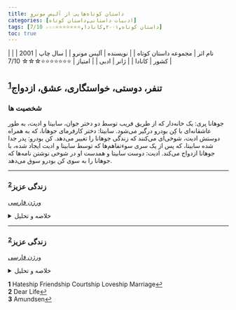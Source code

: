 ```yaml
---
title: داستان‌ کوتاه‌هایی از آلیس مونرو
categories: [ادبیات داستانی,داستان کوتاه]
tags: [داستان کوتاه,۲۰۰۱,کانادا,⭐⭐⭐⭐⭐⭐⭐☆☆☆ 7/10]
toc: true
---
```


| نام اثر | مجموعه داستان‌ کوتاه‌ |
| نویسنده | آلیس مونرو |
| سال چاپ | 2001 |
| کشور | کانادا |
| ژانر | ادبی |
| امتیاز | ⭐⭐⭐⭐⭐⭐⭐☆☆☆ 7/10 |


## تنفر، دوستی، خواستگاری، عشق، ازدواج<sup id="a1">[1](#f1)</sup>
### شخصیت ها
جوهانا پری: یک خانه‌دار که از طریق فریب توسط دو دختر جوان، سابیتا و ادیت، به طور عاشقانه‌ای با کِن بودرو درگیر می‌شود.
سابیتا: دختر کارفرمای جوهانا، که به همراه دوستش ادیت، شوخی‌ای می‌کنند که زندگی جوهانا را تغییر می‌دهد.
کن بودرو: پدر جدا شده سابیتا، که پس از یک سری سوءتفاهم‌ها که توسط سابیتا و ادیت ایجاد شده، با جوهانا ازدواج می‌کند.
ادیت: دوست سابیتا و همدست او در شوخی نوشتن نامه‌ها که جوهانا را به سوی کن بودرو سوق می‌دهد.


---


### زندگی عزیز<sup id="a2">[2](#f2)</sup>

[ورژن فارسی](https://www.youtube.com/watch?v=GyPja7ndJCQ)

<details>
  <summary>خلاصه و تحلیل</summary>

در آغاز داستان، او در دهه ۱۹۳۰ در نواحی روستایی انتاریو بزرگ می‌شود. والدینش به کار پرورش حیوانات خزدار مانند مینک‌ها و فروش پوست آن‌ها مشغولند. به دلیل موقعیت مکانی مزرعه خانوادگی‌شان، راوی مجبور است به مدرسه‌ای روستایی برود، که از آن خوشش نمی‌آید. پدرش یک انبار قدیمی در شهر می‌خرد تا مالیات‌دهنده‌ی رسمی شود و دخترش بتواند به مدرسه‌ی شهر برود.

در مدرسه‌ی جدید، او با یکی از همکلاسی‌هایش دوست می‌شود، اما مادر راوی به او اجازه نمی‌دهد با این دختر وقت بگذراند. گفته می‌شود مادر دوستش زنی فاحشه بوده که بر اثر بیماری مقاربتی درگذشته است. راوی در دل نسبت به مادرش کینه‌ای پنهان احساس می‌کند چون او را از دوستی با آن دختر محروم کرده است.

راوی تمرکز خود را بر درس و مدرسه می‌گذارد. با وجود اینکه اکثر دختران آن زمان و مکان دبیرستان را تمام نمی‌کردند، راوی سخت تلاش می‌کند تا این هدف را به دست آورد. در این میان، او لذت خواندن را کشف می‌کند و به خواننده‌ای حریص تبدیل می‌شود. همچنین در کارهای خانه به مادرش کمک می‌کند.

در تمام دوران کودکی، راوی به داستان‌هایی که مادرش درباره‌ی پیرزن بداخلاقی به نام خانم نتِرفیلد در شهر می‌گفت، گوش می‌دهد — داستان‌هایی که آنقدر عجیب و غریب بودند که راوی به آن‌ها باور کامل نداشت. گفته می‌شد که خانم نترفیلد آنقدر خشن بوده که یک مأمور تحویل کالا را به خاطر اشتباه در سفارش مواد غذایی با تبر از ملک خود بیرون رانده بود. مادر راوی همچنین ادعا می‌کرد که خانم نترفیلد زمانی که او کودک بوده، یواشکی به خانه‌شان نزدیک شده و از پنجره‌ها داخل را نگاه کرده، و سپس فرار کرده است.

پس از ورشکستگی کسب‌وکار خز، پدر راوی شغلی به عنوان نگهبان در کارخانه‌ای نزدیک پیدا می‌کند. در خانه، راوی شروع به مشاهده‌ی علائم اولیه‌ی بیماری پارکینسون در مادرش می‌کند. با گذر زمان، این علائم به آرامی ولی پیوسته بدتر می‌شوند.

وقتی بزرگ می‌شود، راوی به ونکوور نقل مکان می‌کند و در آنجا با همسرش آشنا می‌شود. او همچنان اشتراک روزنامه‌ی کوچک شهر زادگاهش را حفظ می‌کند. یک روز هنگام مطالعه‌ی روزنامه، به شعری برمی‌خورد که دختر خانم نترفیلد نوشته بود. این کشف راوی را ترغیب می‌کند تا به سراغ برخی اسناد قدیمی برود که نشان می‌دهد خانواده‌ی نترفیلد زمانی در همان خانه‌ای زندگی می‌کردند که راوی در آن بزرگ شده بود.

در نهایت، مادر راوی بر اثر بیماری پارکینسون می‌میرد. به دلیل هزینه‌ی بالای سفر، راوی نمی‌تواند در مراسم خاکسپاری شرکت کند و در ونکوور می‌ماند، اما دلش برای مادرش تنگ می‌شود و آرزو می‌کند کاش می‌توانست چیزهایی را برایش توضیح دهد. پس از کشف حقیقت درباره‌ی داستان‌های خانم نترفیلد، راوی از اینکه نتوانسته بود رابطه‌ی نزدیک‌تری با مادرش داشته باشد، احساس تأسف می‌کند.
</details>

---

### زندگی عزیز<sup id="a2">[2](#f2)</sup>

[ورژن فارسی](https://www.youtube.com/watch?v=GyPja7ndJCQ)

<details>
  <summary>خلاصه و تحلیل</summary>

خودِ «آموندسن» شگفت‌انگیز است. مونرو بار دیگر داستانی به ما می‌دهد که در جزئیات غوطه‌ور می‌شود و در عین حال از لحظات بزرگی که بسیاری از نویسندگان به آن تکیه می‌کنند، اجتناب می‌کند. در آغاز داستان، ویوین هاید از تورنتو راهی شده تا معلم جدید یک آسایشگاه سل در مکانی سردسیر به نام آموندسن شود. زمانه، اواسط دهه‌ی ۱۹۴۰ است و جنگ جهانی دوم خبر بزرگ روزگار؛ اما در آموندسن، مردم با مسائل مرگ و زندگی در نزدیکی خودشان سر و کار دارند. وقتی کسی سر کار حاضر نمی‌شود، بدترین اتفاق را فرض می‌کنند. در ابتدا این رفتار، ساکنان را سرد و بی‌تفاوت جلوه می‌دهد، اما ویوین کم‌کم درک می‌کند: «فقط این بود که هر اتفاقی که در مکان‌های ناشناس رخ می‌داد، برایشان بی‌اهمیت بود؛ آن وقایع مزاحم زندگی‌شان می‌شد و اعصابشان را خرد می‌کرد. هر بار که رادیو اخبار را پخش می‌کرد، کانال را به موسیقی تغییر می‌دادند.»

اولین کسی که واقعاً خود را به ویوین معرفی می‌کند، دختری جوان به نام مری است — مری سالم است و بنابراین در کلاس ویوین نخواهد بود. مادر مری در آسایشگاه کار می‌کند و خود مری سرزنده و خوشحال است که از ویوین استقبال کند. مری ویوین را به رئیس جدیدش، دکتر آلیستر فاکس، معرفی می‌کند. در جریان صحبت، ویوین به سرعت متوجه می‌شود که فاکس «از آن دست افرادی است که سوالاتی را مطرح می‌کند تا شما را در دام بیندازد.»

مونرو به ما اجازه می‌دهد تا به تدریج در این جامعه جا بیفتیم، بدون اینکه دقیقاً بدانیم قرار است چه اتفاقی بیفتد. اما طبق معمول، با گذر ناگهانی و استادانه‌ای، ویوین در راه صرف شام با دکتر فاکس است. می‌دانیم این دیدار برای ویوین اهمیت دارد، زیرا ترجیح می‌دهد اجرای نمایش مری را از دست بدهد تا خود را در معرض غرور و تحقیر دکتر فاکس قرار دهد — یا شاید این تنها شیوه‌ی معاشقه‌ی او باشد (که مرا به یاد کنت آلکسی آلکساندرویچ کارنین، شخصیت نفرت‌انگیز «آنا کارنینا»، می‌اندازد).

چرا ویوین اجازه می‌دهد دکتر فاکس وارد زندگی‌اش شود؟ او می‌داند فاکس چگونه آدمی است، اما نمی‌تواند میلش به بودن با او را انکار کند. دلایلی مطرح می‌شود — «اعتبارم بالاتر رفته بود. هرچه که بودم، دست‌کم ممکن بود زنی باشم که مردی در کنارش باشد.» اما حتی این توضیح هم به طور کامل جوابگو به پرسش نیست.

به هر حال، مونرو با سرعت داستان را پیش می‌برد، باز هم برای پرداختن به لحظات کوچک وقت می‌گذارد (دلخراش است زمانی که مری نمایش خود را در حالی اجرا می‌کند که ویوین و دکتر فاکس در شام دیگری هستند)، و لحظات ظاهراً بزرگ با سرعت از کنارشان عبور می‌شود، گویی ویوین نمی‌خواهد بر آن‌ها مکث کند؛ یا چون اهمیتی ندارند (که احتمال دارد)، یا چون دردشان خصوصی‌تر و عمیق‌تر است.

نمی‌خواهم بیش از این داستان را لو بدهم، اما اگر آفتاب بیرون بیش از حد داغ است و در این هوای آخر تابستان احساس گرما می‌کنید، می‌توانم قول بدهم که این داستان شما را خنک خواهد کرد.

</details>

<b id="f1">1</b> <span class="footnote">Hateship Friendship Courtship Loveship Marriage</span>[↩](#a1)
<br><b id="f2">2</b> <span class="footnote">Dear Life</span>[↩](#a2)
<br><b id="f3">3</b> <span class="footnote">Amundsen</span>[↩](#a3)
